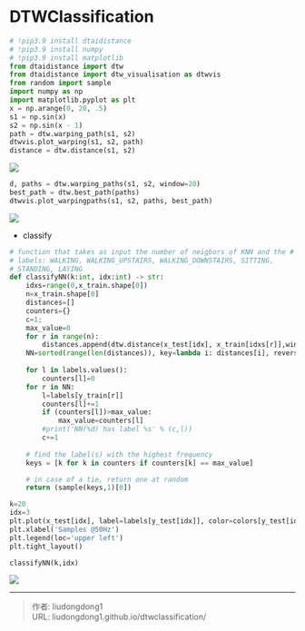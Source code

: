 # DTWClassification



```python
# !pip3.9 install dtaidistance
# !pip3.9 install numpy
# !pip3.9 install matplotlib
from dtaidistance import dtw
from dtaidistance import dtw_visualisation as dtwvis
from random import sample
import numpy as np
import matplotlib.pyplot as plt
x = np.arange(0, 20, .5)
s1 = np.sin(x)
s2 = np.sin(x - 1)
path = dtw.warping_path(s1, s2)
dtwvis.plot_warping(s1, s2, path)
distance = dtw.distance(s1, s2)
```

![](https://gitee.com/github-25970295/blogpictureV2/raw/master/image-20211015165822295.png)

```python
d, paths = dtw.warping_paths(s1, s2, window=20)
best_path = dtw.best_path(paths)
dtwvis.plot_warpingpaths(s1, s2, paths, best_path)
```

![](https://gitee.com/github-25970295/blogpictureV2/raw/master/image-20211015165840041.png)

- classify

```python
# function that takes as input the number of neigbors of KNN and the # index of the time series in the test set, and returns one of the 
# labels: WALKING, WALKING_UPSTAIRS, WALKING_DOWNSTAIRS, SITTING, 
# STANDING, LAYING
def classifyNN(k:int, idx:int) -> str:
    idxs=range(0,x_train.shape[0])
    n=x_train.shape[0]
    distances=[]
    counters={}
    c=1;
    max_value=0
    for r in range(n):
        distances.append(dtw.distance(x_test[idx], x_train[idxs[r]],window=10,use_pruning=True))
    NN=sorted(range(len(distances)), key=lambda i: distances[i], reverse=False)[:k]
    
    for l in labels.values():
        counters[l]=0
    for r in NN:
        l=labels[y_train[r]]
        counters[l]+=1
        if (counters[l])>max_value:
            max_value=counters[l]
        #print('NN(%d) has label %s' % (c,l))
        c+=1
        
    # find the label(s) with the highest frequency
    keys = [k for k in counters if counters[k] == max_value]

    # in case of a tie, return one at random
    return (sample(keys,1)[0])
```

```python
k=20
idx=3
plt.plot(x_test[idx], label=labels[y_test[idx]], color=colors[y_test[idx]-1], linewidth=2)
plt.xlabel('Samples @50Hz')
plt.legend(loc='upper left')
plt.tight_layout()

classifyNN(k,idx)
```

![](https://gitee.com/github-25970295/blogpictureV2/raw/master/image-20211015170025099.png)


---

> 作者: liudongdong1  
> URL: liudongdong1.github.io/dtwclassification/  

